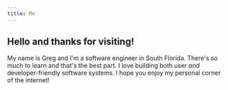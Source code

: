 ```yaml
---
title: Me
---
```


## Hello and thanks for visiting!

My name is Greg and I'm a software engineer in South Florida. There's so much to learn and that's the best part. I love building both user *and* developer-friendly software systems. I hope you enjoy my personal corner of the internet!
